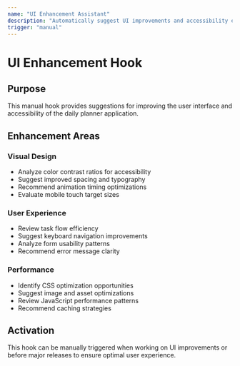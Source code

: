 ```yaml
---
name: "UI Enhancement Assistant"
description: "Automatically suggest UI improvements and accessibility enhancements"
trigger: "manual"
---
```


# UI Enhancement Hook

## Purpose
This manual hook provides suggestions for improving the user interface and accessibility of the daily planner application.

## Enhancement Areas

### Visual Design
- Analyze color contrast ratios for accessibility
- Suggest improved spacing and typography
- Recommend animation timing optimizations
- Evaluate mobile touch target sizes

### User Experience
- Review task flow efficiency
- Suggest keyboard navigation improvements
- Analyze form usability patterns
- Recommend error message clarity

### Performance
- Identify CSS optimization opportunities
- Suggest image and asset optimizations
- Review JavaScript performance patterns
- Recommend caching strategies

## Activation
This hook can be manually triggered when working on UI improvements or before major releases to ensure optimal user experience.